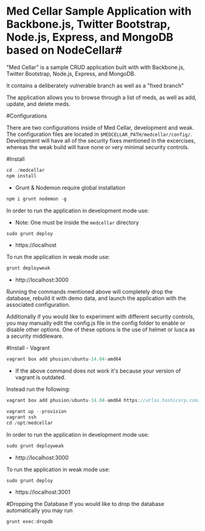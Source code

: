 # Med Cellar Sample Application with Backbone.js, Twitter Bootstrap, Node.js, Express, and MongoDB based on NodeCellar#

"Med Cellar" is a sample CRUD application built with with Backbone.js, Twitter Bootstrap, Node.js, Express, and MongoDB.

It contains a deliberately vulnerable branch as well as a "fixed branch"

The application allows you to browse through a list of meds, as well as add, update, and delete meds.

#Configurations

There are two configurations inside of Med Cellar, development and weak. The configuration files are located in ```$MEDCELLAR_PATH/medcellar/config/```. Development will have all of the security fixes mentioned in the excercises, whereas the weak build will have none or very minimal security controls.

#Install

```js
cd ./medcellar
npm install
```

* Grunt & Nodemon require global installation

```js
npm i grunt nodemon -g
```

In order to run the application in development mode use:
* Note: One must be inside the `medcellar` directory

```js
sudo grunt deploy
```
* https://localhost


To run the application in weak mode use:

```js
grunt deployweak
```
* http://localhost:3000

Running the commands mentioned above will completely drop the database, rebuild it with demo data, and launch the application with the associated configuration.

Additionally if you would like to experiment with different security controls, you may manually edit the config.js file in the config folder to enable or disable other options. One of these options is the use of helmet or lusca as a security middleware.

#Install - Vagrant

```js
vagrant box add phusion/ubuntu-14.04-amd64
```
* If the above command does not work it's because your version of vagrant is outdated.

Instead run the following:

```js
vagrant box add phusion/ubuntu-14.04-amd64 https://atlas.hashicorp.com/phusion/boxes/ubuntu-14.04-amd64/versions/2014.04.30/providers/virtualbox.box
```

```js
vagrant up --provision
vagrant ssh
cd /opt/medcellar
```

In order to run the application in development mode use:

```js
sudo grunt deployweak
```
* http://localhost:3000

To run the application in weak mode use:

```js
sudo grunt deploy
```
* https://localhost:3001


#Dropping the Database
If you would like to drop the database automatically you may run

```js
grunt exec:dropdb
```
